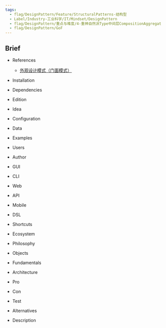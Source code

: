 ```yaml
---
tags:
  - flag/DesignPattern/Feature/StructuralPatterns-结构型
  - Label/Industry-工业科学/IT/Mindset/DesignPattern
  - flag/DesignPattern/重点与难度/4-重神自然派Type中间层CompositionAggregation
  - flag/DesignPattern/GoF
---
```


## Brief

- References
    - [外观设计模式（门面模式）](https://refactoringguru.cn/design-patterns/facade)

- Installation

- Dependencies

- Edition

- Idea

- Configuration

- Data

- Examples

- Users

- Author

- GUI

- CLI

- Web

- API

- Mobile

- DSL

- Shortcuts

- Ecosystem

- Philosophy

- Objects

- Fundamentals

- Architecture

- Pro

- Con

- Test

- Alternatives

- Description
